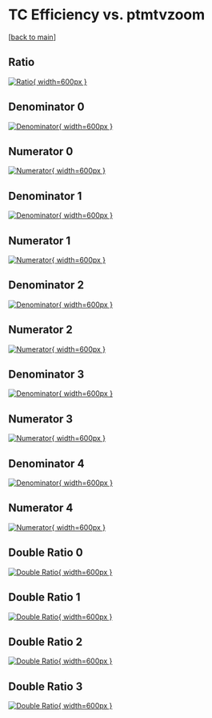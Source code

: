 # TC Efficiency vs. ptmtvzoom

[[back to main](./)]



## Ratio

[![Ratio](../mtv/var/TC_base_211_-1_eff_ptmtvzoom.png){ width=600px }](../mtv/var/TC_base_211_-1_eff_ptmtvzoom.pdf)

## Denominator 0

[![Denominator](../mtv/den/TC_base_211_-1_eff_ptmtvzoom_den0.png){ width=600px }](../mtv/den/TC_base_211_-1_eff_ptmtvzoom_den0.pdf)

## Numerator 0

[![Numerator](../mtv/num/TC_base_211_-1_eff_ptmtvzoom_num0.png){ width=600px }](../mtv/num/TC_base_211_-1_eff_ptmtvzoom_num0.pdf)

## Denominator 1

[![Denominator](../mtv/den/TC_base_211_-1_eff_ptmtvzoom_den1.png){ width=600px }](../mtv/den/TC_base_211_-1_eff_ptmtvzoom_den1.pdf)

## Numerator 1

[![Numerator](../mtv/num/TC_base_211_-1_eff_ptmtvzoom_num1.png){ width=600px }](../mtv/num/TC_base_211_-1_eff_ptmtvzoom_num1.pdf)

## Denominator 2

[![Denominator](../mtv/den/TC_base_211_-1_eff_ptmtvzoom_den2.png){ width=600px }](../mtv/den/TC_base_211_-1_eff_ptmtvzoom_den2.pdf)

## Numerator 2

[![Numerator](../mtv/num/TC_base_211_-1_eff_ptmtvzoom_num2.png){ width=600px }](../mtv/num/TC_base_211_-1_eff_ptmtvzoom_num2.pdf)

## Denominator 3

[![Denominator](../mtv/den/TC_base_211_-1_eff_ptmtvzoom_den3.png){ width=600px }](../mtv/den/TC_base_211_-1_eff_ptmtvzoom_den3.pdf)

## Numerator 3

[![Numerator](../mtv/num/TC_base_211_-1_eff_ptmtvzoom_num3.png){ width=600px }](../mtv/num/TC_base_211_-1_eff_ptmtvzoom_num3.pdf)

## Denominator 4

[![Denominator](../mtv/den/TC_base_211_-1_eff_ptmtvzoom_den4.png){ width=600px }](../mtv/den/TC_base_211_-1_eff_ptmtvzoom_den4.pdf)

## Numerator 4

[![Numerator](../mtv/num/TC_base_211_-1_eff_ptmtvzoom_num4.png){ width=600px }](../mtv/num/TC_base_211_-1_eff_ptmtvzoom_num4.pdf)

## Double Ratio 0

[![Double Ratio](../mtv/ratio/TC_base_211_-1_eff_ptmtvzoom_ratio0.png){ width=600px }](../mtv/ratio/TC_base_211_-1_eff_ptmtvzoom_ratio0.pdf)

## Double Ratio 1

[![Double Ratio](../mtv/ratio/TC_base_211_-1_eff_ptmtvzoom_ratio1.png){ width=600px }](../mtv/ratio/TC_base_211_-1_eff_ptmtvzoom_ratio1.pdf)

## Double Ratio 2

[![Double Ratio](../mtv/ratio/TC_base_211_-1_eff_ptmtvzoom_ratio2.png){ width=600px }](../mtv/ratio/TC_base_211_-1_eff_ptmtvzoom_ratio2.pdf)

## Double Ratio 3

[![Double Ratio](../mtv/ratio/TC_base_211_-1_eff_ptmtvzoom_ratio3.png){ width=600px }](../mtv/ratio/TC_base_211_-1_eff_ptmtvzoom_ratio3.pdf)

